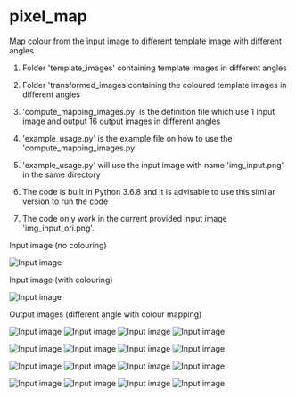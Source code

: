 # pixel_map

Map colour from the input image to different template image with different angles

1. Folder 'template_images' containing template images in different angles

2. Folder 'transformed_images'containing the coloured template images in different angles

3. 'compute_mapping_images.py' is the definition file which use 1 input image and output 16 output images in different angles

4. 'example_usage.py' is the example file on how to use the 'compute_mapping_images.py'

5. 'example_usage.py' will use the input image with name 'img_input.png' in the same directory

6. The code is built in Python 3.6.8 and it is advisable to use this similar version to run the code

7. The code only work in the current provided input image 'img_input_ori.png'.

Input image (no colouring)

![Input image](https://github.com/kwcckw/pixel_map/blob/master/img_input_ori.png)

Input image (with colouring)
	
![Input image](https://github.com/kwcckw/pixel_map/blob/master/img_input.png)
  

Output images (different angle with colour mapping)

![Input image](https://github.com/kwcckw/pixel_map/blob/master/transformed_images/img_t_22_5.png)
![Input image](https://github.com/kwcckw/pixel_map/blob/master/transformed_images/img_t_45.png)
![Input image](https://github.com/kwcckw/pixel_map/blob/master/transformed_images/img_t_67_5.png)
![Input image](https://github.com/kwcckw/pixel_map/blob/master/transformed_images/img_t_90.png)

![Input image](https://github.com/kwcckw/pixel_map/blob/master/transformed_images/img_t_112_5.png)
![Input image](https://github.com/kwcckw/pixel_map/blob/master/transformed_images/img_t_135.png)
![Input image](https://github.com/kwcckw/pixel_map/blob/master/transformed_images/img_t_157_5.png)
![Input image](https://github.com/kwcckw/pixel_map/blob/master/transformed_images/img_t_180.png)

![Input image](https://github.com/kwcckw/pixel_map/blob/master/transformed_images/img_t_202_5.png)
![Input image](https://github.com/kwcckw/pixel_map/blob/master/transformed_images/img_t_225.png)
![Input image](https://github.com/kwcckw/pixel_map/blob/master/transformed_images/img_t_247_5.png)
![Input image](https://github.com/kwcckw/pixel_map/blob/master/transformed_images/img_t_270.png)

![Input image](https://github.com/kwcckw/pixel_map/blob/master/transformed_images/img_t_292_5.png)
![Input image](https://github.com/kwcckw/pixel_map/blob/master/transformed_images/img_t_315.png)
![Input image](https://github.com/kwcckw/pixel_map/blob/master/transformed_images/img_t_337_5.png)
![Input image](https://github.com/kwcckw/pixel_map/blob/master/transformed_images/img_t_360.png)



